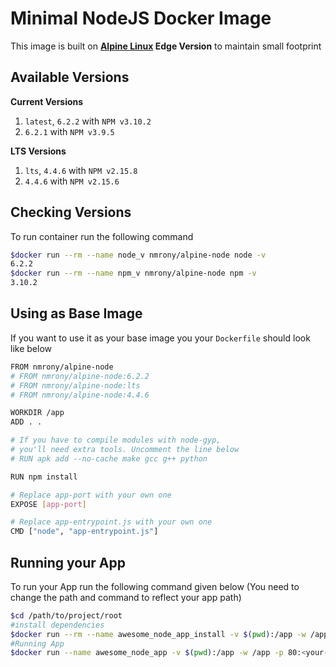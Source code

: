 Minimal NodeJS Docker Image
===========================
This image is built on **[Alpine Linux][1] Edge Version** to maintain small footprint

Available Versions
-------------------
**Current Versions**
 1. `latest`, `6.2.2` with `NPM v3.10.2`
 1. `6.2.1` with `NPM v3.9.5`

**LTS Versions**
  1. `lts`, `4.4.6` with `NPM v2.15.8`  
  1. `4.4.6` with `NPM v2.15.6`

Checking Versions
-----------------
To run container run the following command
```sh
$docker run --rm --name node_v nmrony/alpine-node node -v
6.2.2
$docker run --rm --name npm_v nmrony/alpine-node npm -v
3.10.2
```
Using as Base Image
-------------------
If you want to use it as your base image you your `Dockerfile` should look like below
```sh
FROM nmrony/alpine-node
# FROM nmrony/alpine-node:6.2.2
# FROM nmrony/alpine-node:lts
# FROM nmrony/alpine-node:4.4.6

WORKDIR /app
ADD . .

# If you have to compile modules with node-gyp,
# you'll need extra tools. Uncomment the line below
# RUN apk add --no-cache make gcc g++ python

RUN npm install

# Replace app-port with your own one
EXPOSE [app-port]

# Replace app-entrypoint.js with your own one
CMD ["node", "app-entrypoint.js"]
```

Running your App
-----------------
To run your App run the following command given below (You need to change the path and command to reflect your app path)
```sh
$cd /path/to/project/root
#install dependencies
$docker run --rm --name awesome_node_app_install -v $(pwd):/app -w /app nmrony/alpine-node npm i
#Running App
$docker run --name awesome_node_app -v $(pwd):/app -w /app -p 80:<your-app-port> nmrony/alpine-node node [app-entrypoint.js]
```

[1]: http://www.alpinelinux.org/
